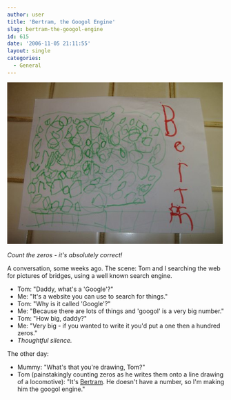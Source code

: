 ```yaml
---
author: user
title: 'Bertram, the Googol Engine'
slug: bertram-the-googol-engine
id: 615
date: '2006-11-05 21:11:55'
layout: single
categories:
  - General
---
```


![](images/Bertram_500.jpg)

_Count the zeros - it's absolutely correct!_

A conversation, some weeks ago. The scene: Tom and I searching the web for pictures of bridges, using a well known search engine.

*   Tom: "Daddy, what's a 'Google'?"
*   Me: "It's a website you can use to search for things."
*   Tom: "Why is it called 'Google'?"
*   Me: "Because there are lots of things and 'googol' is a very big number."
*   Tom: "How big, daddy?"
*   Me: "Very big - if you wanted to write it you'd put a one then a hundred zeros."
*   _Thoughtful silence._

The other day:

*   Mummy: "What's that you're drawing, Tom?"
*   Tom (painstakingly counting zeros as he writes them onto a line drawing of a locomotive): "It's [Bertram](https://en.wikipedia.org/wiki/List_of_Thomas_%26_Friends_characters#Narrow_gauge_engines). He doesn't have a number, so I'm making him the googol engine."